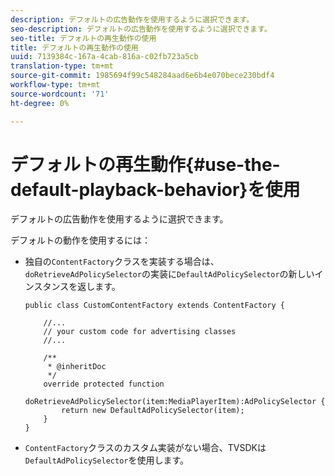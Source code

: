 ```yaml
---
description: デフォルトの広告動作を使用するように選択できます。
seo-description: デフォルトの広告動作を使用するように選択できます。
seo-title: デフォルトの再生動作の使用
title: デフォルトの再生動作の使用
uuid: 7139384c-167a-4cab-816a-c02fb723a5cb
translation-type: tm+mt
source-git-commit: 1985694f99c548284aad6e6b4e070bece230bdf4
workflow-type: tm+mt
source-wordcount: '71'
ht-degree: 0%

---
```



# デフォルトの再生動作{#use-the-default-playback-behavior}を使用

デフォルトの広告動作を使用するように選択できます。

デフォルトの動作を使用するには：

* 独自の`ContentFactory`クラスを実装する場合は、`doRetrieveAdPolicySelector`の実装に`DefaultAdPolicySelector`の新しいインスタンスを返します。

   ```
   public class CustomContentFactory extends ContentFactory { 
   
       //... 
       // your custom code for advertising classes 
       //... 
   
       /** 
        * @inheritDoc 
        */ 
       override protected function  
         doRetrieveAdPolicySelector(item:MediaPlayerItem):AdPolicySelector { 
           return new DefaultAdPolicySelector(item); 
       } 
   }
   ```

* `ContentFactory`クラスのカスタム実装がない場合、TVSDKは`DefaultAdPolicySelector`を使用します。